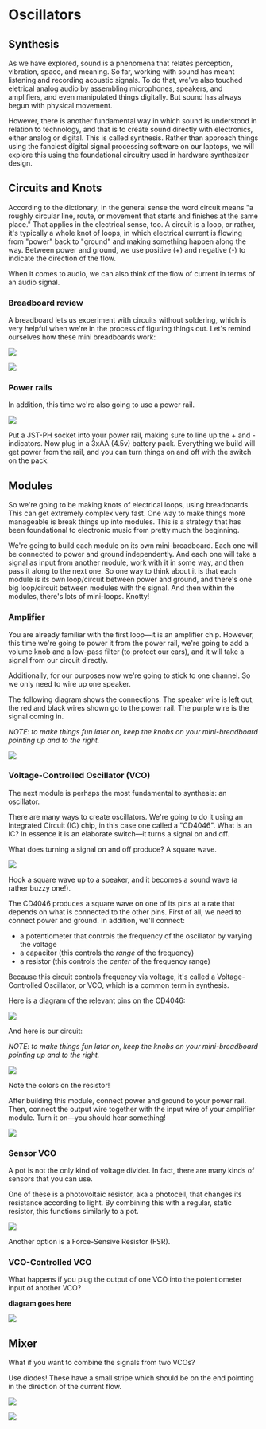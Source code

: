 # Oscillators

<!-- brush tables clean -->

## Synthesis

As we have explored, sound is a phenomena that relates perception, vibration, space, and meaning. So far, working with sound has meant listening and recording acoustic signals. To do that, we've also touched eletrical analog audio by assembling microphones, speakers, and amplifiers, and even manipulated things digitally. But sound has always begun with physical movement. 

However, there is another fundamental way in which sound is understood in relation to technology, and that is to create sound directly with electronics, either analog or digital. This is called synthesis. Rather than approach things using the fanciest digital signal processing software on our laptops, we will explore this using the foundational circuitry used in hardware synthesizer design. 

## Circuits and Knots

According to the dictionary, in the general sense the word circuit means "a roughly circular line, route, or movement that starts and finishes at the same place." That applies in the electrical sense, too. A circuit is a loop, or rather, it's typically a whole knot of loops, in which electrical current is flowing from "power" back to "ground" and making something happen along the way. Between power and ground, we use positive (+) and negative (-) to indicate the direction of the flow. 

When it comes to audio, we can also think of the flow of current in terms of an audio signal. 


### Breadboard review

A breadboard lets us experiment with circuits without soldering, which is very helpful when we're in the process of figuring things out. Let's remind ourselves how these mini breadboards work:

![](../amps/media/7.jpg)

![](media/connections.png)

### Power rails

In addition, this time we're also going to use a power rail.

![](media/power_rail.png)

Put a JST-PH socket into your power rail, making sure to line up the + and - indicators. Now plug in a 3xAA (4.5v) battery pack. Everything we build will get power from the rail, and you can turn things on and off with the switch on the pack.


## Modules

So we're going to be making knots of electrical loops, using breadboards. This can get extremely complex very fast. One way to make things more manageable is break things up into modules. This is a strategy that has been foundational to electronic music from pretty much the beginning.

We're going to build each module on its own mini-breadboard. Each one will be connected to power and ground independently. And each one will take a signal as input from another module, work with it in some way, and then pass it along to the next one. So one way to think about it is that each module is its own loop/circuit between power and ground, and there's one big loop/circuit between modules with the signal. And then within the modules, there's lots of mini-loops. Knotty!


### Amplifier

You are already familiar with the first loop—it is an amplifier chip. However, this time we're going to power it from the power rail, we're going to add a volume knob and a low-pass filter (to protect our ears), and it will take a signal from our circuit directly.

Additionally, for our purposes now we're going to stick to one channel. So we only need to wire up one speaker.

The following diagram shows the connections. The speaker wire is left out; the red and black wires shown go to the power rail. The purple wire is the signal coming in.

_NOTE: to make things fun later on, keep the knobs on your mini-breadboard pointing up and to the right._


![](media/amp_bb.jpg)

<!--

#### Voltage dividers

Notice that this module uses a potentiometer

-->
<!--

#### Capacitors and filters

Notice that this module uses a capacitor. What is a capacitor?

-->

### Voltage-Controlled Oscillator (VCO)

The next module is perhaps the most fundamental to synthesis: an oscillator.

There are many ways to create oscillators. We're going to do it using an Integrated Circuit (IC) chip, in this case one called a "CD4046". What is an IC? In essence it is an elaborate switch—it turns a signal on and off.

What does turning a signal on and off produce? A square wave.

![](media/square_wave.jpg)

Hook a square wave up to a speaker, and it becomes a sound wave (a rather buzzy one!).

The CD4046 produces a square wave on one of its pins at a rate that depends on what is connected to the other pins. First of all, we need to connect power and ground. In addition, we'll connect:
- a potentiometer that controls the frequency of the oscillator by varying the voltage
- a capacitor (this controls the _range_ of the frequency)
- a resistor (this controls the _center_ of the frequency range)

Because this circuit controls frequency via voltage, it's called a Voltage-Controlled Oscillator, or VCO, which is a common term in synthesis.
 
Here is a diagram of the relevant pins on the CD4046:

![](media/cd4046_pinout.jpeg)

And here is our circuit:

_NOTE: to make things fun later on, keep the knobs on your mini-breadboard pointing up and to the right._

![](media/vco_bb.jpg)


Note the colors on the resistor!


After building this module, connect power and ground to your power rail. Then, connect the output wire together with the input wire of your amplifier module. Turn it on—you should hear something!

![](media/hookup_1.jpg)

<!--

#### Resistors

Notice that this module uses a resistor. What is a resistor?

-->





### Sensor VCO

A pot is not the only kind of voltage divider. In fact, there are many kinds of sensors that you can use. 

One of these is a photovoltaic resistor, aka a photocell, that changes its resistance according to light. By combining this with a regular, static resistor, this functions similarly to a pot.

![](media/vco_sensor_bb.jpg)


Another option is a Force-Sensive Resistor (FSR).



### VCO-Controlled VCO

What happens if you plug the output of one VCO into the potentiometer input of another VCO?

**diagram goes here**

![](media/hookup_2.jpg)


## Mixer

What if you want to combine the signals from two VCOs?

Use diodes! These have a small stripe which should be on the end pointing in the direction of the current flow.

![](media/mixer_bb.jpg)


![](media/hookup_3.jpg)




